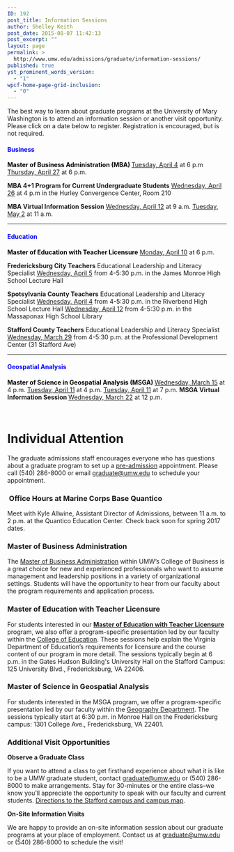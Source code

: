 ```yaml
---
ID: 192
post_title: Information Sessions
author: Shelley Keith
post_date: 2015-08-07 11:42:13
post_excerpt: ""
layout: page
permalink: >
  http://www.umw.edu/admissions/graduate/information-sessions/
published: true
yst_prominent_words_version:
  - "1"
wpcf-home-page-grid-inclusion:
  - "0"
---
```

The best way to learn about graduate programs at the University of Mary Washington is to attend an information session or another visit opportunity. Please click on a date below to register. Registration is encouraged, but is not required.
<h4><span style="color: #0000ff">Business</span></h4>
<strong><span style="color: #000000">Master of Business Administration (MBA)</span>
</strong><a href="https://umw.askadmissions.net/Portal/EI/ViewDetails?gid=6235772e580d3a6c884c6584877594510a0e1b">Tuesday, April 4</a> at 6 p.m
<a href="https://umw.askadmissions.net/Portal/EI/ViewDetails?gid=62357750ebef7a74414513b9c1a7f2c418bdfb">Thursday, April 27</a> at 6 p.m.

<strong>MBA 4+1 Program for Current Undergraduate Students</strong>
<a href="https://umw.askadmissions.net/Portal/EI/ViewDetails?gid=62357744b4d3834bd0413985c695827e358db0">Wednesday, April 26</a> at 4 p.m in the Hurley Convergence Center, Room 210

<strong>MBA Virtual Information Session</strong>
<a href="https://umw.askadmissions.net/Portal/EI/ViewDetails?gid=623577b88d81e82d354489a901c2da3743d69d">Wednesday, April 12</a> at 9 a.m.
<a href="https://umw.askadmissions.net/Portal/EI/ViewDetails?gid=62357738a5cf007eaa4bcf85f409dd8baa22c3">Tuesday, May 2</a> at 11 a.m.

<hr />

<h4><span style="color: #0000ff">Education</span></h4>
<span style="color: #000000"><strong>Master of Education with Teacher Licensure</strong></span>
<a href="https://umw.askadmissions.net/Portal/EI/ViewDetails?gid=62357746ca0982723b42cda6ebd9b6e6a5d707">Monday, April 10</a> at 6 p.m.

<strong>Fredericksburg City Teachers</strong>
Educational Leadership and Literacy Specialist
<a href="https://umw.askadmissions.net/Portal/EI/ViewDetails?gid=62357736ee0b7e06e346a2a775fd2987a86ec7">Wednesday, April 5</a> from 4-5:30 p.m. in the James Monroe High School Lecture Hall

<strong>Spotsylvania County Teachers</strong>
Educational Leadership and Literacy Specialist
<a href="https://umw.askadmissions.net/Portal/EI/ViewDetails?gid=62357721bd26262119421384bb1ea34d7fcc9a">Wednesday, April 4</a> from 4-5:30 p.m. in the Riverbend High School Lecture Hall
<a href="https://umw.askadmissions.net/Portal/EI/ViewDetails?gid=623577d6d5fede98f24b97bf32368e6321b816">Wednesday, April 12</a> from 4-5:30 p.m. in the Massaponax High School Library

<strong>Stafford County Teachers</strong>
Educational Leadership and Literacy Specialist
<a href="https://umw.askadmissions.net/Portal/EI/ViewDetails?gid=6235777f14af572e2d424c9c128497f8310670">Wednesday, March 29</a> from 4-5:30 p.m. at the Professional Development Center (31 Stafford Ave)

<hr />

<h4><span style="color: #0000ff">Geospatial Analysis</span></h4>
<strong><span style="color: #000000">Master of Science in Geospatial Analysis (MSGA)</span>
</strong><a href="https://umw.askadmissions.net/Portal/EI/ViewDetails?gid=623577530d30ecfa16425a8a4522841f4c6219">Wednesday, March 15</a> at 4 p.m.
<a href="https://umw.askadmissions.net/Portal/EI/ViewDetails?gid=62357736e6fc8cc3264636ba4e19d6b2a0742a">Tuesday, April 11</a> at 4 p.m.
<a href="https://umw.askadmissions.net/Portal/EI/ViewDetails?gid=6235777ec4150634184291b04befcdd87b6e27">Tuesday, April 11</a> at 7 p.m.
<strong>
</strong><strong>MSGA Virtual Information Session
</strong><a href="https://umw.askadmissions.net/Portal/EI/ViewDetails?gid=623577f576ef24e4034bf28d5e63eb1126d179">Wednesday, March 22</a> at 12 p.m.

&nbsp;
<h1>Individual Attention</h1>
The graduate admissions staff encourages everyone who has questions about a graduate program to set up a <a href="http://www.umw.edu/admissions/graduate/advising/">pre-admission</a> appointment. Please call (540) 286-8000 or email <a href="mailto:graduate@umw.edu">graduate@umw.edu</a> to schedule your appointment.
<h3> Office Hours at Marine Corps Base Quantico</h3>
Meet with Kyle Allwine, Assistant Director of Admissions, between 11 a.m. to 2 p.m. at the Quantico Education Center. Check back soon for spring 2017 dates.
<h3>Master of Business Administration</h3>
The <a href="http://www.umw.edu/admissions/graduate/degrees/mba/">Master of Business Administration</a> within UMW’s College of Business is a great choice for new and experienced professionals who want to assume management and leadership positions in a variety of organizational settings. Students will have the opportunity to hear from our faculty about the program requirements and application process.
<h3>Master of Education with Teacher Licensure</h3>
For students interested in our <a href="http://www.umw.edu/admissions/graduate/degrees/med-teacher-licensure/"><strong>Master of Education with Teacher Licensure</strong></a> program, we also offer a program-specific presentation led by our faculty within the <a href="http://education.umw.edu">College of Education</a>. These sessions help explain the Virginia Department of Education’s requirements for licensure and the course content of our program in more detail. The sessions typically begin at 6 p.m. in the Gates Hudson Building's University Hall on the Stafford Campus: 125 University Blvd., Fredericksburg, VA 22406.
<h3>Master of Science in Geospatial Analysis</h3>
For students interested in the MSGA program, we offer a program-specific presentation led by our faculty within the <a href="http://cas.umw.edu/geography/">Geography Department</a>. The sessions typically start at 6:30 p.m. in Monroe Hall on the Fredericksburg campus: 1301 College Ave., Fredericksburg, VA 22401.
<h3>Additional Visit Opportunities</h3>
<strong>Observe a Graduate Class</strong>

If you want to attend a class to get firsthand experience about what it is like to be a UMW graduate student, contact <a href="mailto:graduate@umw.edu">graduate@umw.edu</a> or (540) 286-8000 to make arrangements. Stay for 30-minutes or the entire class–we know you’ll appreciate the opportunity to speak with our faculty and current students. <a href="http://www.umw.edu/visitors/stafford-campus/">Directions to the Stafford campus and campus map</a>.

<strong>On-Site Information Visits</strong>

We are happy to provide an on-site information session about our graduate programs at your place of employment. Contact us at <a href="mailto:graduate@umw.edu">graduate@umw.edu</a> or (540) 286-8000 to schedule the visit!
